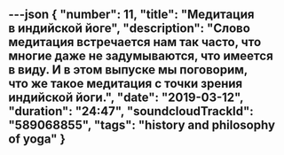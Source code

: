 ---json
{
	"number": 11,
	"title": "Медитация в&nbsp;индийской йоге",
	"description": "Слово медитация встречается нам так часто, что многие даже не&nbsp;задумываются, что имеется в&nbsp;виду. И&nbsp;в&nbsp;этом выпуске мы&nbsp;поговорим, что&nbsp;же такое медитация с&nbsp;точки зрения индийской йоги.",
	"date": "2019-03-12",
	"duration": "24:47",
	"soundcloudTrackId": "589068855",
	"tags": "history and philosophy of yoga"
}
---

